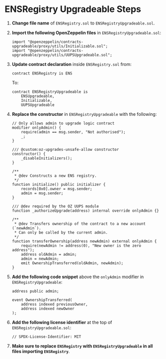 # ENSRegistry Upgradeable Steps

1. **Change file name** of `ENSRegistry.sol` to `ENSRegistryUpgradeable.sol`.

2. **Import the following OpenZeppelin files** in `ENSRegistryUpgradeable.sol`:

   ```solidity
   import "@openzeppelin/contracts-upgradeable/proxy/utils/Initializable.sol";
   import "@openzeppelin/contracts-upgradeable/proxy/utils/UUPSUpgradeable.sol";
   ```

3. **Update contract declaration** inside `ENSRegistry.sol` from:

   ```solidity
   contract ENSRegistry is ENS
   ```

   To:

   ```solidity
   contract ENSRegistryUpgradeable is
       ENSUpgradeable,
       Initializable,
       UUPSUpgradeable
   ```

4. **Replace the constructor** in `ENSRegistryUpgradeable` with the following:

   ```solidity
   // Only allows admin to upgrade logic contract
   modifier onlyAdmin() {
       require(admin == msg.sender, "Not authorised");
       _;
   }

   /// @custom:oz-upgrades-unsafe-allow constructor
   constructor() {
       _disableInitializers();
   }

   /**
    * @dev Constructs a new ENS registry.
    */
   function initialize() public initializer {
       records[0x0].owner = msg.sender;
       admin = msg.sender;
   }

   /// @dev required by the OZ UUPS module
   function _authorizeUpgrade(address) internal override onlyAdmin {}

   /**
    * @dev Transfers ownership of the contract to a new account (`newAdmin`).
    * Can only be called by the current admin.
    */
   function transferOwnership(address newAdmin) external onlyAdmin {
       require(newAdmin != address(0), "New owner is the zero address");
       address oldAdmin = admin;
       admin = newAdmin;
       emit OwnershipTransferred(oldAdmin, newAdmin);
   }
   ```

5. **Add the following code snippet** above the `onlyAdmin` modifier in `ENSRegistryUpgradeable`:

   ```solidity
   address public admin;

   event OwnershipTransferred(
       address indexed previousOwner,
       address indexed newOwner
   );
   ```

6. **Add the following license identifier** at the top of `ENSRegistryUpgradeable.sol`:
   ```solidity
   // SPDX-License-Identifier: MIT
   ```
7. **Make sure to replace `ENSRegistry` with `ENSRegistryUpgradeable` in all files importing `ENSRegistry`**.
